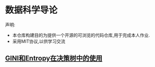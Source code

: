 # 数据科学导论

声明:

- 本仓库构建目的为提供一个开源的可浏览的代码仓库,用于完成本人作业.
- 采用MIT协议,以供学习交流

## [GINI和Entropy在决策树中的使用](homework-1/README.md)
